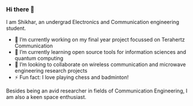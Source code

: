 ### Hi there 👋

I am Shikhar, an undergrad Electronics and Communication engineering student. 


- 🔭 I’m currently working on my final year project focussed on Terahertz Communication
- 🌱 I’m currently learning open source tools for information sciences and quantum computing
- 👯 I’m looking to collaborate on wireless communication and microwave engineering research projects
- ⚡ Fun fact: I love playing chess and badminton!

Besides being an avid researcher in fields of Communication Engineering, I am also a keen space enthusiast. 


